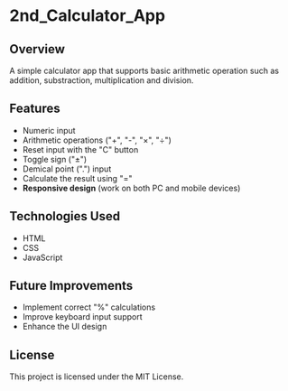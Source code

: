 # 2nd_Calculator_App

## Overview
A simple calculator app that supports basic arithmetic operation such as addition, substraction, multiplication and division.

## Features
- Numeric input 
- Arithmetic operations ("+", "-", "×", "÷")
- Reset input with the "C" button
- Toggle sign ("±")
- Demical point (".") input
- Calculate the result using "="
- **Responsive design** (work on both PC and mobile devices)

## Technologies Used
- HTML
- CSS
- JavaScript

## Future Improvements
- Implement correct "%" calculations
- Improve keyboard input support
- Enhance the UI design

## License
This project is licensed under the MIT License.